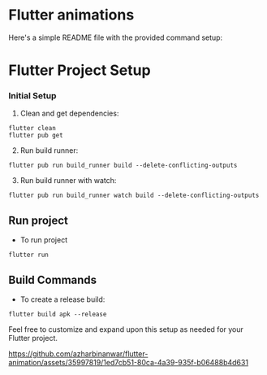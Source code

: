 # Flutter animations

Here's a simple README file with the provided command setup:

# Flutter Project Setup

### Initial Setup

1. Clean and get dependencies:
 ```
flutter clean
flutter pub get
```

2. Run build runner:
```
flutter pub run build_runner build --delete-conflicting-outputs
```

3. Run build runner with watch:

```
flutter pub run build_runner watch build --delete-conflicting-outputs
```

## Run project

- To run project
```
flutter run
```

## Build Commands

- To create a release build:
```
flutter build apk --release
```

Feel free to customize and expand upon this setup as needed for your Flutter project.

https://github.com/azharbinanwar/flutter-animation/assets/35997819/1ed7cb51-80ca-4a39-935f-b06488b4d631

